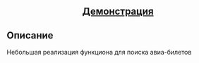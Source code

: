 <h2 align="center"><a  href="https://olzx.github.io/search-for-air-tickets/">Демонстрация</a></h2>

## Описание
Небольшая реализация функциона для поиска авиа-билетов

